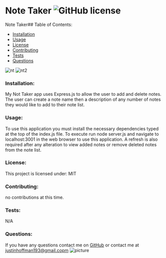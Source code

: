 # Note Taker  ![GitHub license](https://img.shields.io/github/license/Naereen/StrapDown.js.svg)
Note Taker## Table of Contents:
* [Installation](#installation)
* [Usage](#usage)
* [License](#license)
* [Contributing](#contributing)
* [Tests](#tests)
* [Questions](#questions)



![nt](https://user-images.githubusercontent.com/78002356/120954056-f3970980-c713-11eb-889f-ac672c10f47d.JPG)
![nt2](https://user-images.githubusercontent.com/78002356/120954057-f5f96380-c713-11eb-95ee-2d1082ae8cd5.JPG)

### Installation:
My Not Taker app uses Express.js to allow the user to add and delete notes. The user can create a note name then a description of any number of 
notes they would like to add to their note list.

### Usage:
To use this application you must install the necessary dependencies typed at the top of the index.js file. To execute run node server.js and 
navigate to localhost:3001 in the web browser to use this application. A refresh is also required after any alteration to view added notes or remove deleted notes from the note list.
### License:
This project is licensed under:
MIT
### Contributing:
no contributions at this time.
### Tests:
N/A
### Questions:
If you have any questions contact me on [GitHub](https://github.com/shiromajh) or contact 
me at justinhoffman193@gmail.copm
![picture](https://github.com/shiromajh.png?size=80)
